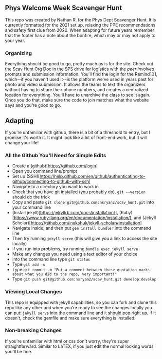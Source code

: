 ## Phys Welcome Week Scavenger Hunt
This repo was created by Nathan R. for the Phys Dept Scavenger Hunt.
It is currently formatted for the 2021 set up, relaxing the PPE
recommendations and safety first clue from 2020. When adapting for 
future years remember that the footer has a note about the bonfire,
which may or may not apply to your year.

### Organizing
Everything should be good to go, pretty much as is for the site.
Check out the [Scav Hunt Org Doc](https://docs.google.com/spreadsheets/d/1NI1Vz8nypDExuSBih5-rgIwrYly9YAe6kuyBoHyCObA/edit#gid=710405506) in the SPS drive for 
logistics with the *peer involved* prompts and submission information.
You'll find the login for the Remind101, which--if you haven't used it--is
the platform we've used in years past for photo and video submission.
It allows the teams to text the organizers without having to share 
their phone numbers, and creates a centralized location for everything.
You'll have to unarchive the class to see it again. Once you do that,
make sure the code to join matches what the website says and you're good
to go.

## Adapting
If you're unfamiliar with github, there is a bit of a threshold to entry,
but I promise it's worth it. It might look like a lot of front-end work, but
it will change your life!

### All the Github You'll Need for Simple Edits
* Create a (github)[https://github.com/login]
* Open you command line/prompt
* Set up (SSH)[https://help.github.com/en/github/authenticating-to-github/connecting-to-github-with-ssh]
* Navigate to a directory you want to work in 
* Check that you have git installed (you probably do), `git --version` should do the trick
* Copy and paste `git clone git@github.com:nsryan2/scav_hunt.git` into your command line
* (Install jekyll)[https://jekyllrb.com/docs/installation/], (Ruby)[https://www.ruby-lang.org/en/documentation/installation/], and (Jekyll Scholar)[https://github.com/inukshuk/jekyll-scholar#installation]
* Navigate inside, and then put `gem install bundler` into the command line 
* Then try running `jekyll serve` (this will give you a link to access the site locally)
* If you run into problems, try running `bundle exec jekyll serve`
* Make any changes you need using a text editor of your choice
* Into the command line type `git status`
* Type `git add -u`
* Type `git commit -m "Put a comment between these quotation marks about what you did to the repo, very important!"`
* Type `git push git@github.com:nsryan2/scav_hunt.git develop:develop`

### Viewing Local Changes
This repo is equipped with jekyll capabilities, so you can fork and 
clone this repo like any other and when you're ready to see the
changes locally you can put:
`jekyll serve`
into the command line and it should pop right up.
If it doesn't, check the gemfile and make sure everything is 
installed.

### Non-breaking Changes
If you're unfamiliar with html or css don't worry, they're super 
straightforward. Similar to LaTEX, if you just edit the normal 
looking words you'll be fine.

